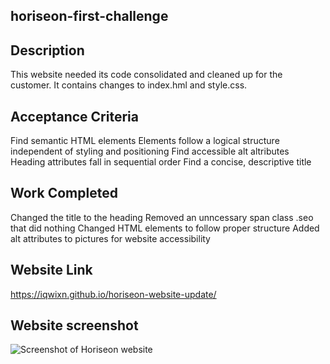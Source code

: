 ## horiseon-first-challenge

## Description

This website needed its code consolidated and cleaned up for the customer. It contains changes to index.hml and style.css.

## Acceptance Criteria

Find semantic HTML elements 
Elements follow a logical structure independent of styling and positioning 
Find accessible alt altributes 
Heading attributes fall in sequential order 
Find a concise, descriptive title

## Work Completed

Changed the title to the heading
Removed an unncessary span class .seo that did nothing
Changed HTML elements to follow proper structure
Added alt attributes to pictures for website accessibility

## Website Link

https://iqwixn.github.io/horiseon-website-update/

## Website screenshot

![Screenshot of Horiseon website](..\images\horiseon-website-screenshot.png)